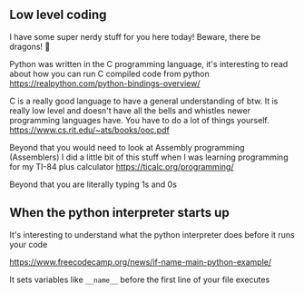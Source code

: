 ## Low level coding
I have some super nerdy stuff for you here today!
Beware, there be dragons! :dragon: 

Python was written in the C programming language, it's interesting to read about how you can run C compiled code from python
https://realpython.com/python-bindings-overview/

C is a really good language to have a general understanding of btw.  It is really low level and doesn't have all the bells and whistles newer programming languages have.  You have to do a lot of things yourself.
https://www.cs.rit.edu/~ats/books/ooc.pdf

Beyond that you would need to look at Assembly programming (Assemblers)
I did a little bit of this stuff when I was learning programming for my TI-84 plus calculator 
https://ticalc.org/programming/

Beyond that you are literally typing 1s and 0s

## When the python interpreter starts up

It's interesting to understand what the python interpreter does before it runs your code

https://www.freecodecamp.org/news/if-name-main-python-example/

It sets variables like `__name__` before the first line of your file executes 
